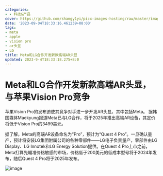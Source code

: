 ```yaml
---
categories:
- - 科技&产品
cover: https://github.com/shangy1yi/picx-images-hosting/raw/master/image.5dona33twuo0.webp
date: '2023-09-04T18:33:16.461239+08:00'
tags:
- meta
- apple
- vision pro
- ar头显
- LG
title: Meta和LG合作开发新款高端AR头显
updated: 2023-9-4T18:33:18.275+8:0
---
```

# Meta和LG合作开发新款高端AR头显，与苹果Vision Pro竞争

苹果Vision Pro的发布迫使其竞争对手进一步开发AR头显，其中包括Meta。
据韩国媒体Maekyung报道Meta已与LG合作，将于2025年推出高端AR设备，其定价将低于Vision Pro的3499美元。

据了解，Meta的高端AR设备命名为“Pro”，预计为“Quest 4 Pro”。一旦确认量产，预计将安装LG集团附属公司的各种零部件——LG电子负责量产，零部件由LG Display、LG Innotek和LG Energy Solution提供。在Quest 4 Pro上市之前，Meta打算先瞄准价格敏感的市场，价格低于200美元的低成本型号将于2024年发布，随后Quest 4 Pro将于2025年发布。

<img src="https://github.com/shangy1yi/picx-images-hosting/raw/master/image.5dona33twuo0.webp" alt="image" />
